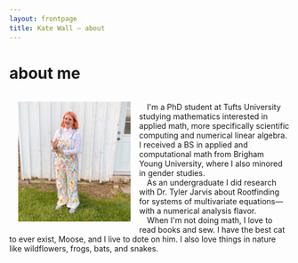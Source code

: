 ```yaml
---
layout: frontpage
title: Kate Wall — about
---
```

# about me

<img src="publpics/ice_cream.jpg" style="float:left; margin:16px;" width="40%"/>
<br>
&emsp;I'm a PhD student at Tufts University studying mathematics interested in applied math, more specifically scientific computing and numerical linear algebra. I received a BS in applied and computational math from Brigham Young University, where I also minored in gender studies. <br> &emsp;As an undergraduate I did research with Dr. Tyler Jarvis about Rootfinding for systems of multivariate equations—with a numerical analysis flavor. <br> &emsp;When I'm not doing math, I love to read books and sew. I have the best cat to ever exist, Moose, and I live to dote on him. I also love things in nature like wildflowers, frogs, bats, and snakes.
<br clear="left"/>

